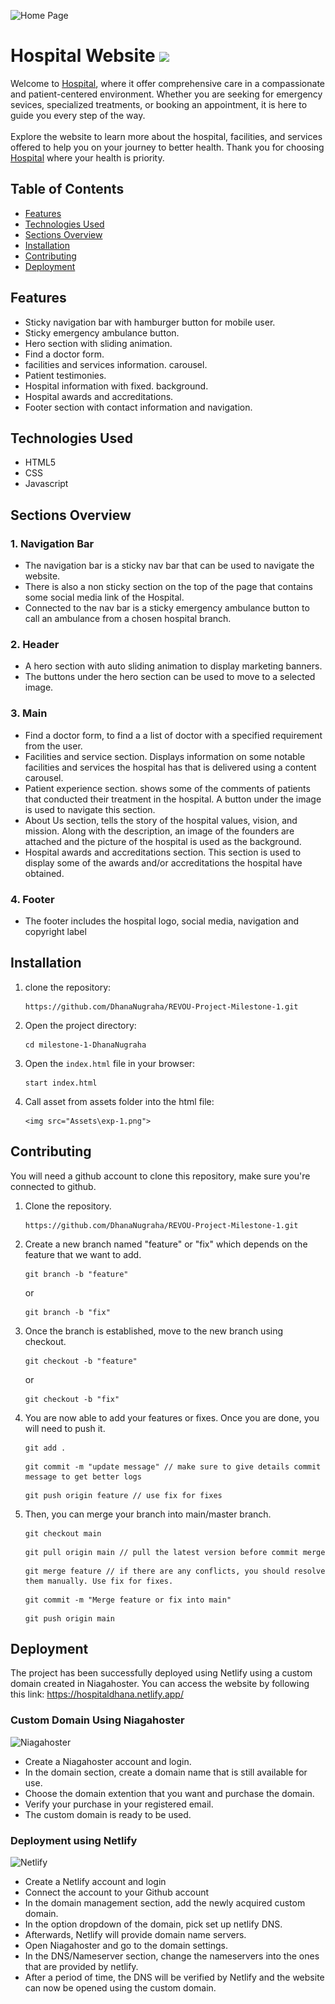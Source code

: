 ![Home Page](https://github.com/revou-fsse-oct24/milestone-1-DhanaNugraha/blob/main/readme-assets/siteHomePage.png)
# Hospital Website <img src="https://github.com/revou-fsse-oct24/milestone-1-DhanaNugraha/blob/main/readme-assets/title-logo.gif" width="42">
Welcome to [Hospital](https://pet-shop-revou-module-2-assignment.site/), where it offer comprehensive care in a compassionate and patient-centered environment. Whether you are seeking for emergency sevices, specialized treatments, or booking an appointment, it is here to guide you every step of the way.
<br><br>
Explore the website to learn more about the hospital, facilities, and services offered to help you on your journey to better health. Thank you for choosing [Hospital](https://pet-shop-revou-module-2-assignment.site/) where your health is priority.


## Table of Contents
- [Features](#features)
- [Technologies Used](#technologies-used)
- [Sections Overview](#sections-overview)
- [Installation](#installation)
- [Contributing](#contributing)
- [Deployment](#deployment)


## Features
- Sticky navigation bar with hamburger button for mobile user.
- Sticky emergency ambulance button.
- Hero section with sliding animation.
- Find a doctor form.
- facilities and services information. carousel.
- Patient testimonies. 
- Hospital information with fixed.  background.
- Hospital awards and accreditations.
- Footer section with contact information and navigation.


## Technologies Used
- HTML5
- CSS
- Javascript


## Sections Overview
### 1. Navigation Bar
- The navigation bar is a sticky nav bar that can be used to navigate the website. 
- There is also a non sticky section on the top of the page that contains some social media link of the Hospital.
-  Connected to the nav bar is a sticky emergency ambulance button to call an ambulance from a chosen hospital branch.


### 2. Header
- A hero section with auto sliding animation to display marketing banners.
- The buttons under the hero section can be used to move to a selected image.
  
### 3. Main 
- Find a doctor form, to find a a list of doctor with a specified requirement from the user.
- Facilities and service section. Displays information on some notable facilities and services the hospital has that is delivered using a content carousel.
- Patient experience section. shows some of the comments of patients that conducted their treatment in the hospital. A button under the image is used to navigate this section.
- About Us section, tells the story of the hospital values, vision, and mission. Along with the description, an image of the founders are attached and the picture of the hospital is used as the background.
- Hospital awards and accreditations section. This section is used to display some of the awards and/or accreditations the hospital have obtained.

### 4. Footer
- The footer includes the hospital logo, social media, navigation and copyright label
  


## Installation
1. clone the repository:
    ```
    https://github.com/DhanaNugraha/REVOU-Project-Milestone-1.git
    ```
2. Open the project directory:
    ```
    cd milestone-1-DhanaNugraha
    ```
3. Open the `index.html` file in your browser:
    ```
    start index.html
    ```
4. Call asset from assets folder into the html file:
    ```
    <img src="Assets\exp-1.png">
    ```
     

## Contributing
You will need a github account to clone this repository, make sure you're connected to github.
1. Clone the repository.
    ```
    https://github.com/DhanaNugraha/REVOU-Project-Milestone-1.git
    ```
2. Create a new branch named "feature" or "fix" which depends on the feature that we want to add.
    ```
    git branch -b "feature"
    ```
    or <br>
    ```
    git branch -b "fix"
    ```

3. Once the branch is established, move to the new branch using checkout.
    ```
    git checkout -b "feature"
    ```
    or <br>
     ```
    git checkout -b "fix"
    ```

4. You are now able to add your features or fixes. Once you are done, you will need to push it.
    ```
    git add .
    ```
    ```
    git commit -m "update message" // make sure to give details commit message to get better logs
    ```
    ```
    git push origin feature // use fix for fixes
    ```
 5. Then, you can merge your branch into main/master branch.
    ```
    git checkout main
    ```
    ```
    git pull origin main // pull the latest version before commit merge
    ```
    ```
    git merge feature // if there are any conflicts, you should resolve them manually. Use fix for fixes.
    ```
    ```
    git commit -m "Merge feature or fix into main"
    ```
    ```
    git push origin main
    ```


## Deployment
The project has been successfully deployed using Netlify using a custom domain created in Niagahoster. You can access the website by following this link: https://hospitaldhana.netlify.app/

### Custom Domain Using Niagahoster
![Niagahoster](https://github.com/revou-fsse-oct24/milestone-1-DhanaNugraha/blob/main/readme-assets/Niagahoster.png)
- Create a Niagahoster account and login.
- In the domain section, create a domain name that is still available for use.
- Choose the domain extention that you want and purchase the domain.
- Verify your purchase in your registered email.
- The custom domain is ready to be used.

### Deployment using Netlify
![Netlify](https://github.com/revou-fsse-oct24/milestone-1-DhanaNugraha/blob/main/readme-assets/Netlify.png)
- Create a Netlify account and login
- Connect the account to your Github account
- In the domain management section, add the newly acquired custom domain.
- In the option dropdown of the domain, pick set up netlify DNS.
- Afterwards, Netlify will provide domain name servers.
- Open Niagahoster and go to the domain settings.
- In the DNS/Nameserver section, change the nameservers into the ones that are provided by netlify.
- After a period of time, the DNS will be verified by Netlify and the website can now be opened using the custom domain.

